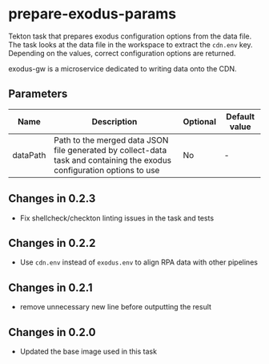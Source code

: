 # prepare-exodus-params

Tekton task that prepares exodus configuration options from the data file. The task looks at the data file
in the workspace to extract the `cdn.env` key. Depending on the values, correct configuration options are returned. 

exodus-gw is a microservice dedicated to writing data onto the CDN.

## Parameters

| Name     | Description                                                                                                                 | Optional | Default value |
|----------|-----------------------------------------------------------------------------------------------------------------------------|----------|---------------|
| dataPath | Path to the merged data JSON file generated by collect-data task and containing the exodus configuration options to use     | No       | -             |

## Changes in 0.2.3
* Fix shellcheck/checkton linting issues in the task and tests

## Changes in 0.2.2
* Use `cdn.env` instead of `exodus.env` to align RPA data with other pipelines

## Changes in 0.2.1
* remove unnecessary new line before outputting the result

## Changes in 0.2.0
* Updated the base image used in this task
